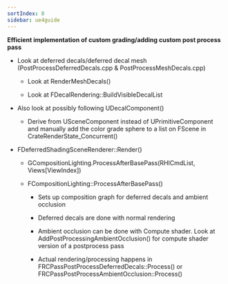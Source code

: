 ```yaml
---
sortIndex: 8
sidebar: ue4guide
---
```


**Efficient implementation of custom grading/adding custom post process pass**

- Look at deferred decals/deferred decal mesh (PostProcessDeferredDecals.cpp & PostProcessMeshDecals.cpp)

  - Look at RenderMeshDecals()

  - Look at FDecalRendering::BuildVisibleDecalList


- Also look at possibly following UDecalComponent()

  - Derive from USceneComponent instead of UPrimitiveComponent and manually add the color grade sphere to a list on FScene in CrateRenderState_Concurrent()


- FDeferredShadingSceneRenderer::Render()

  - GCompositionLighting.ProcessAfterBasePass(RHICmdList, Views\[ViewIndex])

  - FCompositionLighting::ProcessAfterBasePass()

    - Sets up composition graph for deferred decals and ambient occlusion

    - Deferred decals are done with normal rendering

    - Ambient occlusion can be done with Compute shader. Look at AddPostProcessingAmbientOcclusion() for compute shader version of a postprocess pass

    - Actual rendering/processing happens in FRCPassPostProcessDeferredDecals::Process() or FRCPassPostProcessAmbientOcclusion::Process()
